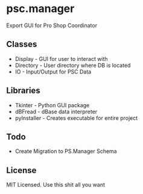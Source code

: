 # psc.manager

Export GUI for Pro Shop Coordinator

Classes
-----

* Display - GUI for user to interact with
* Directory - User directory where DB is located
* IO - Input/Output for PSC Data

Libraries
-----

* Tkinter - Python GUI package
* dBFread - dBase data interpreter 
* pyInstaller - Creates executable for entire project

Todo
-----

* Create Migration to PS.Manager Schema

License
-----

MIT Licensed. Use this shit all you want
